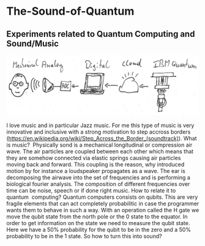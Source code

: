 # The-Sound-of-Quantum
## Experiments related to Quantum Computing and Sound/Music

<img src="https://github.com/TMuehge/The-Sound-of-Quantum/blob/main/artwork/quantum-sketch1.png?raw=true" alt="Employee data" title="Employee Data title">

I love music and in particular Jazz music. For me this type of music is very innovative and inclusive with a strong motivation to step accross borders (https://en.wikipedia.org/wiki/Step_Across_the_Border_(soundtrack)).
What is music? 
Physically sond is a mechanical longitudinal or compression air wave.
The air particles are coupled between each other which means that they are somehow connected via elastic springs causing air particles moving back and forward. This coupling is the reason, why introduced motion by for instance a loudspeaker propagates as a wave.
The ear is decomposing the airwave into the set of frequencies and is performing a biological fourier analysis.
The composition of different frequencies over time can be noise, speech or if done right music.
How to relate it to quantum  computing?
Quantum computers consists on qubits. This are very fragile elements that can act completely probabilitic in case the programmer wants them to behave in such a way.
With an operation called the H gate we move the qubit state from the north pole or the 0 state to the equator.
In order to get information on the state we need to measure the qubit state.
Here we have a 50% probability for the qubit to be in the zero and a 50% probability to be in the 1 state.
So how to turn this into sound?

